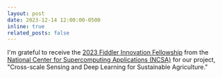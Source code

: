 ```yaml
---
layout: post
date: 2023-12-14 12:00:00-0500
inline: true
related_posts: false
---
```


I'm grateful to receive the [2023 Fiddler Innovation Fellowship](https://www.ncsa.illinois.edu/ncsa-awards-fiddler-innovation-fellowships-to-10-illinois-students/) from the [National Center for Supercomputing Applications (NCSA)](https://www.ncsa.illinois.edu/) for our project, "Cross-scale Sensing and Deep Learning for Sustainable Agriculture." 